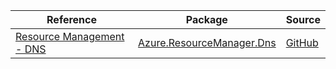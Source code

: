 | Reference | Package | Source |
|---|---|---|
|[Resource Management - DNS](resourcemanager.dns-readme.md)|[Azure.ResourceManager.Dns](https://www.nuget.org/packages/Azure.ResourceManager.Dns)|[GitHub](https://github.com/Azure/azure-sdk-for-net/blob/main/sdk/dns/Azure.ResourceManager.Dns)|
